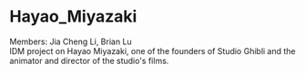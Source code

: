 # Hayao_Miyazaki
Members: Jia Cheng Li, Brian Lu <br>
IDM project on Hayao Miyazaki, one of the founders of Studio Ghibli and the animator and director of the studio's films.  
